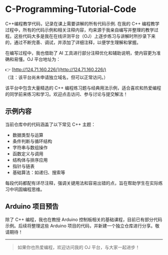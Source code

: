 # C-Programming-Tutorial-Code
C++编程教学代码，记录在课上需要讲解的所有代码示例.
在我的 C++ 编程教学过程中，所有的代码示例和相关注释内容，均来源于我亲自编写并整理的教学过程。这些代码大多是我在在线评测平台（OJ）上逐步练习与讲解时所抄录下来的，通过不断完善、调试，并添加了详细注释，以便学生理解和掌握。

在编写过程中，我也借助了 AI 工具进行部分注释优化和辅助说明，使内容更为准确和易懂。OJ 平台地址为：

👉 [http://124.71.160.226/](http://124.71.160.226/)  
（注：该平台尚未申请独立域名，但可以正常访问。）

该平台中包含大量精选的 C++ 编程练习题与经典用法示例，适合喜欢和热爱编程的同学前来练习和学习。欢迎点击访问、参与讨论与提交解法！

## 示例内容

当前仓库中的代码涵盖了以下常见 C++ 主题：

- 数据类型与运算
- 条件判断与循环结构
- 字符串与数组操作
- 函数定义与调用
- 结构体与排序应用
- 指针与链表
- 基础算法：如递归、搜索等

每段代码都配有详尽注释，强调关键用法和容易出错的点，旨在帮助学生在实际练习中巩固编程思维。

## Arduino 项目预告

除了 C++ 编程，我也在教授 Arduino 控制板相关的基础课程，目前已有部分代码示例。后续将整理这些 Arduino 项目的代码，并新建一个独立仓库进行分享。敬请期待！

---

> 如果你也热爱编程，欢迎访问我的 OJ 平台，与大家一起进步！